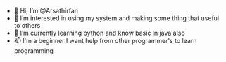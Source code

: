 - 👋 Hi, I’m @Arsathirfan
- 👀 I’m interested in using my system and making some thing that useful to others
- 🌱 I’m currently learning python and know basic in java also
- 📫 I'm a beginner I want help from other programmer's to learn programming

<!---
Arsathirfan/Arsathirfan is a ✨ special ✨ repository because its `README.md` (this file) appears on your GitHub profile.
You can click the Preview link to take a look at your changes.
--->
